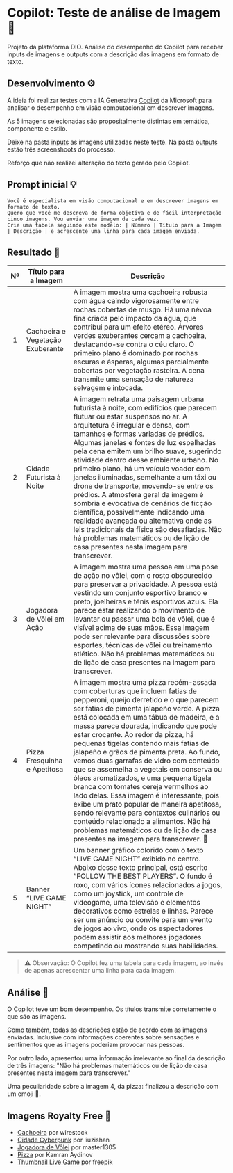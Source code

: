 # Copilot: Teste de análise de Imagem 🌆

Projeto da plataforma DIO. Análise do desempenho do Copilot para receber inputs de imagens e outputs com a descrição das imagens em formato de texto.

## Desenvolvimento ⚙

A ideia foi realizar testes com a IA Generativa [Copilot](https://copilot.microsoft.com/) da Microsoft para analisar o desempenho em visão computacional em descrever imagens.

As 5 imagens selecionadas são propositalmente distintas em temática, componente e estilo.

Deixe na pasta [inputs](https://github.com/IsaRamos/copilot-imagem-texto/tree/main/inputs) as imagens utilizadas neste teste.
Na pasta [outputs](https://github.com/IsaRamos/copilot-imagem-texto/tree/main/outputs) estão três screenshoots do processo. 

Reforço que não realizei alteração do texto gerado pelo Copilot.

## Prompt inicial 💡

```text
Você é especialista em visão computacional e em descrever imagens em formato de texto. 
Quero que você me descreva de forma objetiva e de fácil interpretação cinco imagens. Vou enviar uma imagem de cada vez.
Crie uma tabela seguindo este modelo: | Número | Título para a Imagem | Descrição | e acrescente uma linha para cada imagem enviada.
```

## Resultado 👀

| Nº  | Título para a Imagem | Descrição          |
|:---:| ---------------- | ---------------------- |
| 1   | Cachoeira e Vegetação Exuberante | A imagem mostra uma cachoeira robusta com água caindo vigorosamente entre rochas cobertas de musgo. Há uma névoa fina criada pelo impacto da água, que contribui para um efeito etéreo. Árvores verdes exuberantes cercam a cachoeira, destacando-se contra o céu claro. O primeiro plano é dominado por rochas escuras e ásperas, algumas parcialmente cobertas por vegetação rasteira. A cena transmite uma sensação de natureza selvagem e intocada.|
| 2   | Cidade Futurista à Noite | A imagem retrata uma paisagem urbana futurista à noite, com edifícios que parecem flutuar ou estar suspensos no ar. A arquitetura é irregular e densa, com tamanhos e formas variadas de prédios. Algumas janelas e fontes de luz espalhadas pela cena emitem um brilho suave, sugerindo atividade dentro desse ambiente urbano. No primeiro plano, há um veículo voador com janelas iluminadas, semelhante a um táxi ou drone de transporte, movendo-se entre os prédios. A atmosfera geral da imagem é sombria e evocativa de cenários de ficção científica, possivelmente indicando uma realidade avançada ou alternativa onde as leis tradicionais da física são desafiadas. Não há problemas matemáticos ou de lição de casa presentes nesta imagem para transcrever. |
| 3   | Jogadora de Vôlei em Ação | A imagem mostra uma pessoa em uma pose de ação no vôlei, com o rosto obscurecido para preservar a privacidade. A pessoa está vestindo um conjunto esportivo branco e preto, joelheiras e tênis esportivos azuis. Ela parece estar realizando o movimento de levantar ou passar uma bola de vôlei, que é visível acima de suas mãos. Essa imagem pode ser relevante para discussões sobre esportes, técnicas de vôlei ou treinamento atlético. Não há problemas matemáticos ou de lição de casa presentes na imagem para transcrever. |
| 4  | Pizza Fresquinha e Apetitosa | A imagem mostra uma pizza recém-assada com coberturas que incluem fatias de pepperoni, queijo derretido e o que parecem ser fatias de pimenta jalapeño verde. A pizza está colocada em uma tábua de madeira, e a massa parece dourada, indicando que pode estar crocante. Ao redor da pizza, há pequenas tigelas contendo mais fatias de jalapeño e grãos de pimenta preta. Ao fundo, vemos duas garrafas de vidro com conteúdo que se assemelha a vegetais em conserva ou óleos aromatizados, e uma pequena tigela branca com tomates cereja vermelhos ao lado delas. Essa imagem é interessante, pois exibe um prato popular de maneira apetitosa, sendo relevante para contextos culinários ou conteúdo relacionado a alimentos. Não há problemas matemáticos ou de lição de casa presentes na imagem para transcrever. 🍕 |
| 5   | Banner “LIVE GAME NIGHT” | Um banner gráfico colorido com o texto “LIVE GAME NIGHT” exibido no centro. Abaixo desse texto principal, está escrito “FOLLOW THE BEST PLAYERS”. O fundo é roxo, com vários ícones relacionados a jogos, como um joystick, um controle de videogame, uma televisão e elementos decorativos como estrelas e linhas. Parece ser um anúncio ou convite para um evento de jogos ao vivo, onde os espectadores podem assistir aos melhores jogadores competindo ou mostrando suas habilidades. |

> ⚠ Observação: O Copilot fez uma tabela para cada imagem, ao invés de apenas acrescentar uma linha para cada imagem.

## Análise 🔎

O Copilot teve um bom desempenho. Os títulos transmite corretamente o que são as imagens.

Como também, todas as descrições estão de acordo com as imagens enviadas. Inclusive com informações coerentes sobre sensações e sentimentos que as imagens poderiam provocar nas pessoas.

Por outro lado, apresentou uma informação irrelevante ao final da descrição de três imagens: "Não há problemas matemáticos ou de lição de casa presentes nesta imagem para transcrever."

Uma peculiaridade sobre a imagem 4, da pizza: finalizou a descrição com um emoji 🍕.

## Imagens Royalty Free 🚩

- [Cachoeira](https://www.freepik.com/free-photo/vertical-shot-huilo-huilo-waterfall-southern-chile_13901517.htm) por wirestock
- [Cidade Cyberpunk](https://www.freepik.com/free-photo/multi-dimensional-urban-space-exotic-concepts-digital-painting_14541132.htm#fromView=search&page=1&position=7&uuid=09e5d51a-b3b8-4848-8386-185f88a59c06) por liuzishan
- [Jogadora de Vôlei](https://www.freepik.com/free-photo/young-female-volleyball-player-isolated-white-wall-woman-sport-s-equipment-shoes-sneakers-training-practicing-concept-sport-healthy-lifestyle-motion-movement_12836890.htm#fromView=search&page=1&position=1&uuid=7d6612d5-84b9-41ad-85fd-75b39ddf677a) por master1305
- [Pizza](https://www.freepik.com/free-photo/pepperoni-pizza-with-olives-wooden-board_7218694.htm#fromView=search&page=1&position=1&uuid=9e325e72-e0e8-4684-80ad-7ac6f4af6a6e) por Kamran Aydinov
- [Thumbnail Live Game](https://www.freepik.com/free-vector/game-night-youtube-thumbnail_172780883.htm#fromView=search&page=1&position=9&uuid=3f959fbd-7da3-4d60-a77b-7ac9dfbd022e) por freepik
